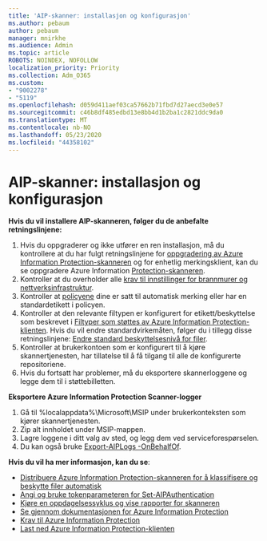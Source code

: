 ```yaml
---
title: 'AIP-skanner: installasjon og konfigurasjon'
ms.author: pebaum
author: pebaum
manager: mnirkhe
ms.audience: Admin
ms.topic: article
ROBOTS: NOINDEX, NOFOLLOW
localization_priority: Priority
ms.collection: Adm_O365
ms.custom:
- "9002278"
- "5119"
ms.openlocfilehash: d059d411aef03ca57662b71fbd7d27aecd3e0e57
ms.sourcegitcommit: c46b8df485edbd13e8bb4d1b2ba1c2821ddc9da0
ms.translationtype: MT
ms.contentlocale: nb-NO
ms.lasthandoff: 05/23/2020
ms.locfileid: "44358102"
---
```

# <a name="aip-scanner-installation-and-configuration"></a>AIP-skanner: installasjon og konfigurasjon

**Hvis du vil installere AIP-skanneren, følger du de anbefalte retningslinjene:**

1. Hvis du oppgraderer og ikke utfører en ren installasjon, må du kontrollere at du har fulgt retningslinjene for [oppgradering av Azure Information Protection-skanneren](https://docs.microsoft.com/azure/information-protection/rms-client/client-admin-guide#upgrading-the-azure-information-protection-scanner) og for enhetlig merkingsklient, kan du se oppgradere Azure Information [Protection-skanneren](https://docs.microsoft.com/azure/information-protection/rms-client/clientv2-admin-guide#upgrading-the-azure-information-protection-scanner).
2. Kontroller at du overholder alle [krav til innstillinger for brannmurer og nettverksinfrastruktur](https://docs.microsoft.com/azure/information-protection/requirements#firewalls-and-network-infrastructure).
3. Kontroller at [policyene](https://docs.microsoft.com/azure/information-protection/configure-policy) dine er satt til automatisk merking eller har en standardetikett i policyen.
4. Kontroller at den relevante filtypen er konfigurert for etikett/beskyttelse som beskrevet i [Filtyper som støttes av Azure Information Protection-klienten](https://docs.microsoft.com/azure/information-protection/rms-client/client-admin-guide-file-types#supported-file-types-for-classification-and-protection). Hvis du vil endre standardvirkemåten, følger du i tillegg disse retningslinjene: [Endre standard beskyttelsesnivå for filer](https://docs.microsoft.com/azure/information-protection/rms-client/client-admin-guide-file-types#changing-the-default-protection-level-of-files).
5. Kontroller at brukerkontoen som er konfigurert til å kjøre skannertjenesten, har tillatelse til å få tilgang til alle de konfigurerte repositoriene.
6. Hvis du fortsatt har problemer, må du eksportere skannerloggene og legge dem til i støttebilletten.

**Eksportere Azure Information Protection Scanner-logger**

1. Gå til %localappdata%\Microsoft\MSIP under brukerkonteksten som kjører skannertjenesten.
2. Zip alt innholdet under MSIP-mappen.
3. Lagre loggene i ditt valg av sted, og legg dem ved serviceforespørselen.
4. Du kan også bruke [Export-AIPLogs -OnBehalfOf](https://docs.microsoft.com/powershell/module/azureinformationprotection/export-aiplogs?view=azureipps).

**Hvis du vil ha mer informasjon, kan du se**:
- [Distribuere Azure Information Protection-skanneren for å klassifisere og beskytte filer automatisk](https://docs.microsoft.com/azure/information-protection/deploy-aip-scanner)
- [Angi og bruke tokenparameteren for Set-AIPAuthentication](https://docs.microsoft.com/azure/information-protection/rms-client/client-admin-guide-powershell#specify-and-use-the-token-parameter-for-set-aipauthentication)
- [Kjøre en oppdagelsessyklus og vise rapporter for skanneren](https://docs.microsoft.com/azure/information-protection/deploy-aip-scanner#run-a-discovery-cycle-and-view-reports-for-the-scanner)
- [Se gjennom dokumentasjonen for Azure Information Protection](https://docs.microsoft.com/azure/information-protection/what-is-information-protection)
- [Krav til Azure Information Protection](https://docs.microsoft.com/azure/information-protection/get-started/requirements)
- [Last ned Azure Information Protection-klienten](https://www.microsoft.com/download/details.aspx?id=53018)
